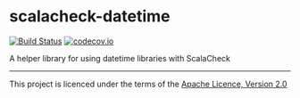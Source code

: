scalacheck-datetime
====

[![Build Status](https://travis-ci.org/47deg/scalacheck-datetime.svg?branch=master)](https://travis-ci.org/47deg/scalacheck-datetime)
[![codecov.io](http://codecov.io/github/47deg/scalacheck-datetime/coverage.svg?branch=master)](http://codecov.io/github/47deg/scalacheck-datetime?branch=master)

A helper library for using datetime libraries with ScalaCheck

---

This project is licenced under the terms of the [Apache Licence, Version 2.0](LICENCE.txt)